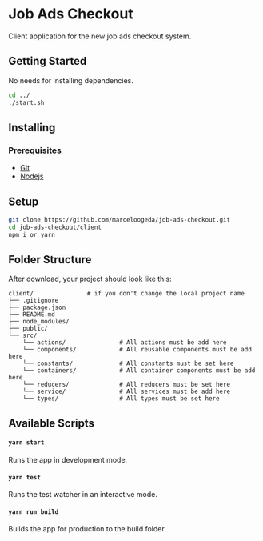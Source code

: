 # Job Ads Checkout

Client application for the new job ads checkout system.

## Getting Started

No needs for installing dependencies.

```sh
cd ../
./start.sh
```

## Installing

### Prerequisites

* [Git](https://git-scm.com/)
* [Nodejs](https://nodejs.org/en/)

## Setup

```sh
git clone https://github.com/marceloogeda/job-ads-checkout.git
cd job-ads-checkout/client
npm i or yarn
```

## Folder Structure

After download, your project should look like this:

```
client/               # if you don't change the local project name
├── .gitignore
├── package.json
├── README.md
├── node_modules/
├── public/
└── src/
    └── actions/               # All actions must be add here
    └── components/            # All reusable components must be add here
    └── constants/             # All constants must be set here
    └── containers/            # All container components must be add here
    └── reducers/              # All reducers must be set here
    └── service/               # All services must be add here
    └── types/                 # All types must be set here
```

## Available Scripts

#### `yarn start`

Runs the app in development mode.

#### `yarn test`

Runs the test watcher in an interactive mode.

#### `yarn run build`

Builds the app for production to the build folder.
